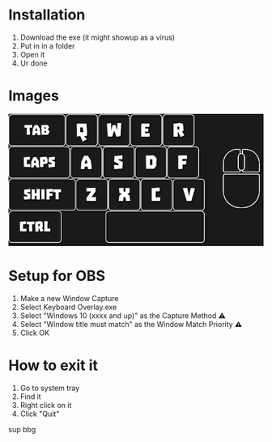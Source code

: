 # Installation
1. Download the exe (it might showup as a virus)
2. Put in in a folder
3. Open it
4. Ur done

# Images
<img src="https://github.com/Armandukx/Keyboard-Overlay/blob/main/Images/DaExe.png?raw=true" alt="App Screenshot">

# Setup for OBS
1. Make a new Window Capture
2. Select Keyboard Overlay.exe
3. Select "Windows 10 (xxxx and up)" as the Capture Method ⚠️
4. Select "Window title must match" as the Window Match Priority ⚠️
5. Click OK

# How to exit it
1. Go to system tray
2. Find it
3. Right click on it
4. Click "Quit"

sup bbg
